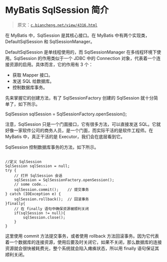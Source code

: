 # MyBatis SqlSession 简介

> 原文：[`c.biancheng.net/view/4316.html`](http://c.biancheng.net/view/4316.html)

在 MyBatis 中，SqlSession 是其核心接口。在 MyBatis 中有两个实现类，DefaultSqlSession 和 SqlSessionManager。

DefaultSqlSession 是单线程使用的，而 SqlSessionManager 在多线程环境下使用。SqlSession 的作用类似于一个 JDBC 中的 Connection 对象，代表着一个连接资源的启用。具体而言，它的作用有 3 个：

*   获取 Mapper 接口。
*   发送 SQL 给数据库。
*   控制数据库事务。

先来掌握它的创建方法，有了 SqlSessionFactory 创建的 SqlSession 就十分简单了，如下所示。

SqlSession sqlSession = SqlSessionFactory.openSession();

注意，SqlSession 只是一个门面接口，它有很多方法，可以直接发送 SQL。它就好像一家软件公司的商务人员，是一个门面，而实际干活的是软件工程师。在 MyBatis 中，真正干活的是 Executor，我们会在底层看到它。

SqlSession 控制数据库事务的方法，如下所示。

```

//定义 SqlSession
SqlSession sqlSession = null;
try {
    // 打开 SqlSession 会话
    sqlSession = SqlSessionFactory.openSession();
    // some code...
    sqlSession.commit();    // 提交事务
} catch (IOException e) {
    sqlSession.rollback();  // 回滚事务
}finally{
    // 在 finally 语句中确保资源被顺利关闭
    if(sqlSession != null){
        sqlSession.close();
    }
}
```

这里使用 commit 方法提交事务，或者使用 rollback 方法回滚事务。因为它代表着一个数据库的连接资源，使用后要及时关闭它，如果不关闭，那么数据库的连接资源就会很快被耗费光，整个系统就会陷入瘫痪状态，所以用 finally 语句保证其顺利关闭。